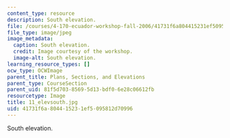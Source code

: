 ```yaml
---
content_type: resource
description: South elevation.
file: /courses/4-170-ecuador-workshop-fall-2006/41731f6a804415231ef5095812d70996_11_elevsouth.jpg
file_type: image/jpeg
image_metadata:
  caption: South elevation.
  credit: Image courtesy of the workshop.
  image-alt: South elevation.
learning_resource_types: []
ocw_type: OCWImage
parent_title: Plans, Sections, and Elevations
parent_type: CourseSection
parent_uid: 81f5d703-8569-5d13-bdf0-6e28c06612fb
resourcetype: Image
title: 11_elevsouth.jpg
uid: 41731f6a-8044-1523-1ef5-095812d70996
---
```

South elevation.

